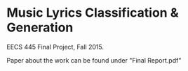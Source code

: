# Music Lyrics Classification & Generation

EECS 445 Final Project, Fall 2015.

Paper about the work can be found under "Final Report.pdf"

